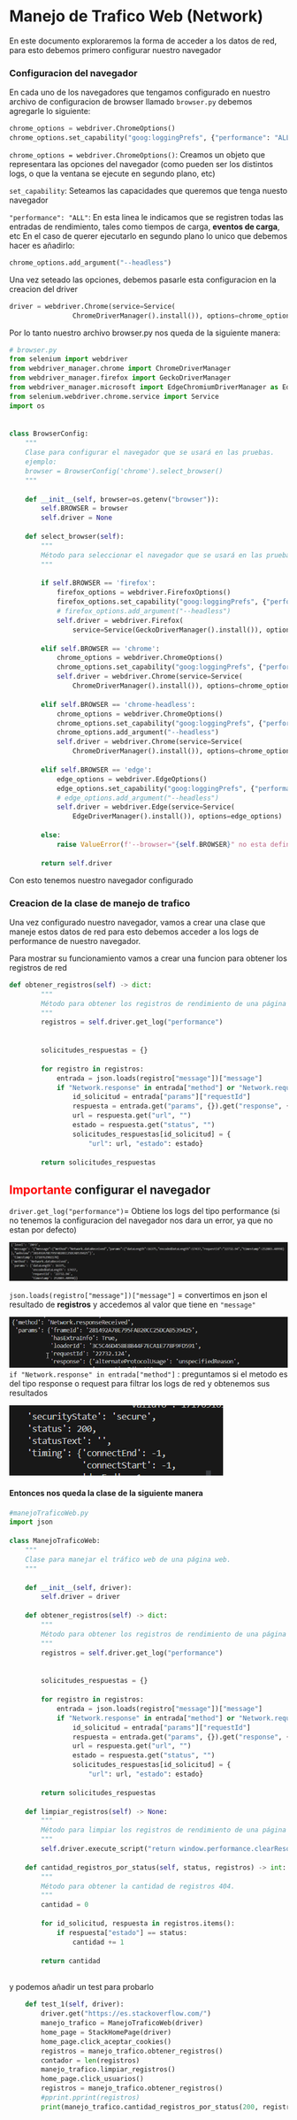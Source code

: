 # Manejo de Trafico Web (Network)
En este documento exploraremos la forma de acceder a los datos de red, para esto debemos primero configurar nuestro navegador

### Configuracion del navegador
En cada uno de los navegadores que tengamos configurado en nuestro archivo de configuracion de browser llamado `browser.py` debemos agregarle lo siguiente:
```python
chrome_options = webdriver.ChromeOptions()
chrome_options.set_capability("goog:loggingPrefs", {"performance": "ALL"})
```
``chrome_options = webdriver.ChromeOptions()``: Creamos un objeto que representara las opciones del navegador (como pueden ser los distintos logs, o que la ventana se ejecute en segundo plano, etc)

`set_capability`: Seteamos las capacidades que queremos que tenga nuesto navegador

`"performance": "ALL"`: En esta linea le indicamos que se registren todas las entradas de rendimiento, tales como tiempos de carga, **eventos de carga**, etc
En el caso de querer ejecutarlo en segundo plano lo unico que debemos hacer es añadirlo:
```py
chrome_options.add_argument("--headless")
```
Una vez seteado las opciones, debemos pasarle esta configuracion en la creacion del driver

```python
driver = webdriver.Chrome(service=Service(
                ChromeDriverManager().install()), options=chrome_options)
```

Por lo tanto nuestro archivo browser.py nos queda de la siguiente manera:
```python
# browser.py
from selenium import webdriver
from webdriver_manager.chrome import ChromeDriverManager
from webdriver_manager.firefox import GeckoDriverManager
from webdriver_manager.microsoft import EdgeChromiumDriverManager as EdgeDriverManager
from selenium.webdriver.chrome.service import Service
import os


class BrowserConfig:
    """
    Clase para configurar el navegador que se usará en las pruebas.
    ejemplo:
    browser = BrowserConfig('chrome').select_browser()
    """

    def __init__(self, browser=os.getenv("browser")):
        self.BROWSER = browser
        self.driver = None

    def select_browser(self):
        """
        Método para seleccionar el navegador que se usará en las pruebas.
        """

        if self.BROWSER == 'firefox':
            firefox_options = webdriver.FirefoxOptions()
            firefox_options.set_capability("goog:loggingPrefs", {"performance": "ALL"})
            # firefox_options.add_argument("--headless")
            self.driver = webdriver.Firefox(
                service=Service(GeckoDriverManager().install()), options=firefox_options)

        elif self.BROWSER == 'chrome':
            chrome_options = webdriver.ChromeOptions()
            chrome_options.set_capability("goog:loggingPrefs", {"performance": "ALL"})
            self.driver = webdriver.Chrome(service=Service(
                ChromeDriverManager().install()), options=chrome_options)

        elif self.BROWSER == 'chrome-headless':
            chrome_options = webdriver.ChromeOptions()
            chrome_options.set_capability("goog:loggingPrefs", {"performance": "ALL"})
            chrome_options.add_argument("--headless")
            self.driver = webdriver.Chrome(service=Service(
                ChromeDriverManager().install()), options=chrome_options)

        elif self.BROWSER == 'edge':
            edge_options = webdriver.EdgeOptions()
            edge_options.set_capability("goog:loggingPrefs", {"performance": "ALL"})
            # edge_options.add_argument("--headless")
            self.driver = webdriver.Edge(service=Service(
                EdgeDriverManager().install()), options=edge_options)

        else:
            raise ValueError(f'--browser="{self.BROWSER}" no esta definido')

        return self.driver
```
Con esto tenemos nuestro navegador configurado

### Creacion de la clase de manejo de trafico

Una vez configurado nuestro navegador, vamos a crear una clase que maneje estos datos de red
para esto debemos acceder a los logs de performance de nuestro navegador.

Para mostrar su funcionamiento vamos a crear una funcion para obtener los registros de red
```python
def obtener_registros(self) -> dict:
        """
        Método para obtener los registros de rendimiento de una página web.
        """
        registros = self.driver.get_log("performance")


        solicitudes_respuestas = {}

        for registro in registros:
            entrada = json.loads(registro["message"])["message"]
            if "Network.response" in entrada["method"] or "Network.request" in entrada["method"]:
                id_solicitud = entrada["params"]["requestId"]
                respuesta = entrada.get("params", {}).get("response", {})
                url = respuesta.get("url", "")
                estado = respuesta.get("status", "")
                solicitudes_respuestas[id_solicitud] = {
                    "url": url, "estado": estado}

        return solicitudes_respuestas
``` 

## <span style="color: red;">Importante</span> configurar el navegador
``driver.get_log("performance")``= Obtiene los logs del tipo performance (si no tenemos la configuracion del navegador nos dara un error, ya que no estan por defecto)

![](./img/ejemplo-performance1.png)

``json.loads(registro["message"])["message"]`` = convertimos en json el resultado de **registros** y accedemos al valor que tiene en ``"message"`` 

![](./img/ejemplo-performance2.png)
` if "Network.response" in entrada["method"]` : preguntamos si el metodo es del tipo response o request para filtrar los logs de red
y obtenemos sus resultados

![](./img/ejemplo-performance3.png)

#### Entonces nos queda la clase de la siguiente manera

```python
#manejoTraficoWeb.py
import json

class ManejoTraficoWeb:
    """
    Clase para manejar el tráfico web de una página web.
    """

    def __init__(self, driver):
        self.driver = driver

    def obtener_registros(self) -> dict:
        """
        Método para obtener los registros de rendimiento de una página web.
        """
        registros = self.driver.get_log("performance")


        solicitudes_respuestas = {}

        for registro in registros:
            entrada = json.loads(registro["message"])["message"]
            if "Network.response" in entrada["method"] or "Network.request" in entrada["method"]:
                id_solicitud = entrada["params"]["requestId"]
                respuesta = entrada.get("params", {}).get("response", {})
                url = respuesta.get("url", "")
                estado = respuesta.get("status", "")
                solicitudes_respuestas[id_solicitud] = {
                    "url": url, "estado": estado}

        return solicitudes_respuestas

    def limpiar_registros(self) -> None:
        """
        Método para limpiar los registros de rendimiento de una página web.
        """
        self.driver.execute_script("return window.performance.clearResourceTimings();")

    def cantidad_registros_por_status(self, status, registros) -> int:
        """
        Método para obtener la cantidad de registros 404.
        """
        cantidad = 0

        for id_solicitud, respuesta in registros.items():
            if respuesta["estado"] == status:
                cantidad += 1

        return cantidad
   
```
y podemos añadir un test para probarlo

```python
    def test_1(self, driver):
        driver.get("https://es.stackoverflow.com/")
        manejo_trafico = ManejoTraficoWeb(driver)
        home_page = StackHomePage(driver)
        home_page.click_aceptar_cookies()
        registros = manejo_trafico.obtener_registros()
        contador = len(registros)
        manejo_trafico.limpiar_registros()
        home_page.click_usuarios()
        registros = manejo_trafico.obtener_registros()
        #pprint.pprint(registros)
        print(manejo_trafico.cantidad_registros_por_status(200, registros))
```